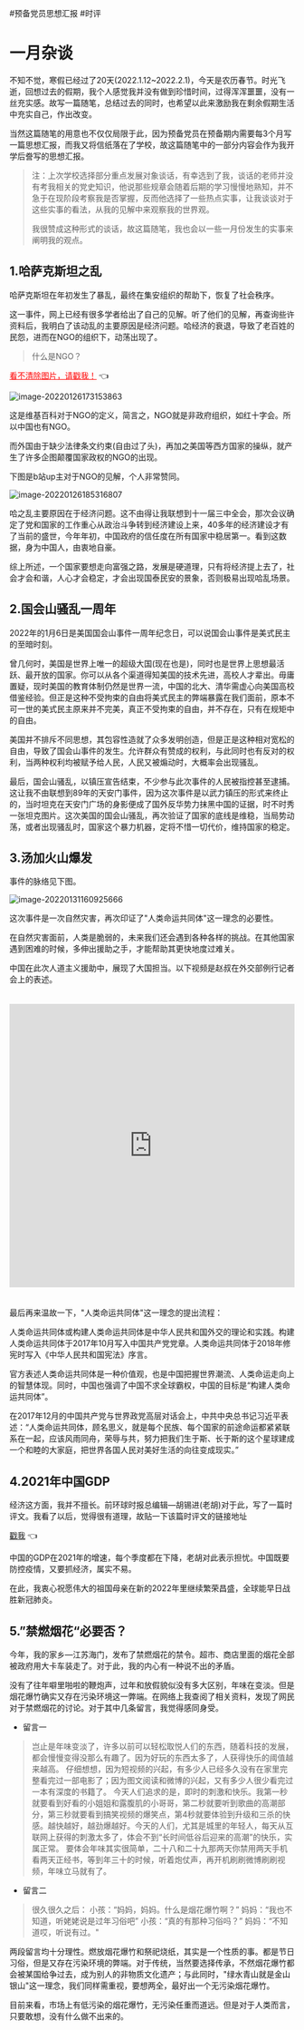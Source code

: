 #预备党员思想汇报 #时评
# 一月杂谈

不知不觉，寒假已经过了20天(2022.1.12~2022.2.1)，今天是农历春节。时光飞逝，回想过去的假期，我个人感觉我并没有做到珍惜时间，过得浑浑噩噩，没有一丝充实感。故写一篇随笔，总结过去的同时，也希望以此来激励我在剩余假期生活中充实自己，作出改变。

当然这篇随笔的用意也不仅仅局限于此，因为预备党员在预备期内需要每3个月写一篇思想汇报，而我又将信纸落在了学校，故这篇随笔中的一部分内容会作为我开学后誊写的思想汇报。

> 注：上次学校选择部分重点发展对象谈话，有幸选到了我，谈话的老师并没有考我相关的党史知识，他说那些规章会随着后期的学习慢慢地熟知，并不急于在现阶段考察我是否掌握，反而他选择了一些热点实事，让我谈谈对于这些实事的看法，从我的见解中来观察我的世界观。
>
> 我很赞成这种形式的谈话，故这篇随笔，我也会以一些一月份发生的实事来阐明我的观点。



## 1.哈萨克斯坦之乱

哈萨克斯坦在年初发生了暴乱，最终在集安组织的帮助下，恢复了社会秩序。

这一事件，网上已经有很多学者给出了自己的见解。听了他们的见解，再查询些许资料后，我明白了该动乱的主要原因是经济问题。哈经济的衰退，导致了老百姓的民怨，进而在NGO的组织下，动荡出现了。

> 什么是NGO？

<a href=" https://cdn.gujiakai.top/image/pic-go-typora02/img/202201261732018.png" style="color:red;border-bottom:none;">看不清除图片，请戳我！</a> 👈

![image-20220126173153863]( https://cdn.gujiakai.top/image/pic-go-typora02/img/202201261732018.png)

这是维基百科对于NGO的定义，简言之，NGO就是非政府组织，如红十字会。所以中国也有NGO。

而外国由于缺少法律条文约束(自由过了头)，再加之美国等西方国家的操纵，就产生了许多企图颠覆国家政权的NGO的出现。

下图是b站up主对于NGO的见解，个人非常赞同。

![image-20220126185316807]( https://cdn.gujiakai.top/image/pic-go-typora02/img/202201261853902.png)

哈之乱主要原因在于经济问题。这不由得让我联想到十一届三中全会，那次会议确定了党和国家的工作重心从政治斗争转到经济建设上来，40多年的经济建设才有了当前的盛世，今年年初，中国政府的信任度在所有国家中稳居第一。看到这数据，身为中国人，由衷地自豪。

综上所述，一个国家要想走向富强之路，发展是硬道理，只有将经济提上去了，社会才会和谐，人心才会稳定，才会出现国泰民安的景象，否则极易出现哈乱场景。



## 2.国会山骚乱一周年

2022年的1月6日是美国国会山事件一周年纪念日，可以说国会山事件是美式民主的至暗时刻。

曾几何时，美国是世界上唯一的超级大国(现在也是)，同时也是世界上思想最活跃、最开放的国家。你可以从各个渠道得知美国的技术先进，高校人才辈出。毋庸置疑，现时美国的教育体制仍然是世界一流，中国的北大、清华需虚心向美国高校借鉴经验。但正是这种不受拘束的自由将美式民主的弊端暴露在我们面前，原本不可一世的美式民主原来并不完美，真正不受拘束的自由，并不存在，只有在规矩中的自由。

美国并不排斥不同思想，其包容性造就了众多发明创造，但是正是这种相对宽松的自由，导致了国会山事件的发生。允许群众有赞成的权利，与此同时也有反对的权利，当两种权利均被赋予给人民，人民又被煽动时，大概率会出现骚乱。

最后，国会山骚乱，以镇压宣告结束，不少参与此次事件的人民被指控甚至逮捕。这让我不由联想到89年的天安门事件，因为这次事件是以武力镇压的形式来终止的，当时坦克在天安门广场的身影便成了国外反华势力抹黑中国的证据，时不时秀一张坦克图片。这次美国的国会山骚乱，再次验证了国家的底线是维稳，当局势动荡，或者出现骚乱时，国家这个暴力机器，定将不惜一切代价，维持国家的稳定。



## 3.汤加火山爆发

事件的脉络见下图。



![image-20220131160925666]( https://cdn.gujiakai.top/image/pic-go-typora02/img/202201311609821.png)

这次事件是一次自然灾害，再次印证了"人类命运共同体"这一理念的必要性。

在自然灾害面前，人类是脆弱的，未来我们还会遇到各种各样的挑战。在其他国家遇到困难的时候，多伸出援助之手，才能帮助其更快地度过难关。

中国在此次人道主义援助中，展现了大国担当。以下视频是赵叔在外交部例行记者会上的表述。

<iframe src="https://player.bilibili.com/player.html?aid=295966209&bvid=BV1eF411n7p4&cid=491603617&page=1" scrolling="no" border="0" frameborder="no" framespacing="0" allowfullscreen="true" style="width: 100%; height: 500px; max-width: 100%；align:center; padding:20px 0;"> </iframe>

最后再来温故一下，"人类命运共同体"这一理念的提出流程：

人类命运共同体或构建人类命运共同体是中华人民共和国外交的理论和实践。构建人类命运共同体于2017年10月写入中国共产党党章。人类命运共同体于2018年修宪时写入《中华人民共和国宪法》序言。

官方表述人类命运共同体是一种价值观，也是中国把握世界潮流、人类命运走向上的智慧体现。同时，中国也强调了中国不求全球霸权，中国的目标是“构建人类命运共同体”。

在2017年12月的中国共产党与世界政党高层对话会上，中共中央总书记习近平表述：“人类命运共同体，顾名思义，就是每个民族、每个国家的前途命运都紧紧联系在一起，应该风雨同舟，荣辱与共，努力把我们生于斯、长于斯的这个星球建成一个和睦的大家庭，把世界各国人民对美好生活的向往变成现实。”



## 4.2021年中国GDP

经济这方面，我并不擅长。前环球时报总编辑—胡锡进(老胡)对于此，写了一篇时评文。我看了以后，觉得很有道理，故贴一下该篇时评文的链接地址

[戳我](https://news.ifeng.com/c/8CsVC3ddLls) :point_left:

中国的GDP在2021年的增速，每个季度都在下降，老胡对此表示担忧。中国既要防控疫情，又要抓经济，属实不易。

在此，我衷心祝愿伟大的祖国母亲在新的2022年里继续繁荣昌盛，全球能早日战胜新冠肺炎。



## 5.”禁燃烟花“必要否？

今年，我的家乡—江苏海门，发布了禁燃烟花的禁令。超市、商店里面的烟花全部被政府用大卡车装走了。对于此，我的内心有一种说不出的矛盾。

没有了往年噼里啪啦的鞭炮声，过年和放假貌似没有多大区别，年味在变淡。但是烟花爆竹确实又存在污染环境这一弊端。在网络上我查阅了相关资料，发现了网民对于禁燃烟花的讨论。对于其中几条留言，我觉得感同身受。

+ 留言一

> 岂止是年味变淡了，许多以前可以轻松取悦人们的东西，随着科技的发展，都会慢慢变得没那么有趣了。因为好玩的东西太多了，人获得快乐的阈值越来越高。
> 仔细想想，因为短视频的兴起，有多少人已经多久没有在家里完整看完过一部电影了；因为图文阅读和微博的兴起，又有多少人很少看完过一本有深度的书籍了。
> 今天人们追求的是，即时的刺激和快乐。我第一秒就要看到好看的小姐姐和露腹肌的小哥哥，第二秒就要听到歌曲的高潮部分，第三秒就要看到搞笑视频的爆笑点，第4秒就要体验到升级和三杀的快感。越快越好，越劲爆越好。今天的人们，尤其是城里的年轻人，每天从互联网上获得的刺激太多了，体会不到“长时间低谷后迎来的高潮”的快乐，实属正常。
> 要体会年味其实很简单，二十八和二十九那两天你禁用两天手机看两天正经书，等到年三十的时候，听着炮仗声，再开机刷刷微博刷刷视频，年味立马就有了。

+ 留言二

> 很久很久之后：
> 小孩：“妈妈，妈妈。什么是烟花爆竹啊？”
> 妈妈：“我也不知道，听姥姥说是过年习俗吧”
> 小孩：“真的有那种习俗吗？”
> 妈妈：“不知道哎，听说有过。"

两段留言均十分理性。燃放烟花爆竹和祭祀烧纸，其实是一个性质的事。都是节日习俗，但是又存在污染环境的弊端。对于传统，当然要选择传承，不然烟花爆竹都会被某国给争过去，成为别人的非物质文化遗产；与此同时，"绿水青山就是金山银山"这一理念，我们同样需重视，要想两全，最好出一个无污染烟花爆竹。

目前来看，市场上有低污染的烟花爆竹，无污染任重而道远。但是对于人类而言，只要敢想，没有什么做不出来的。
